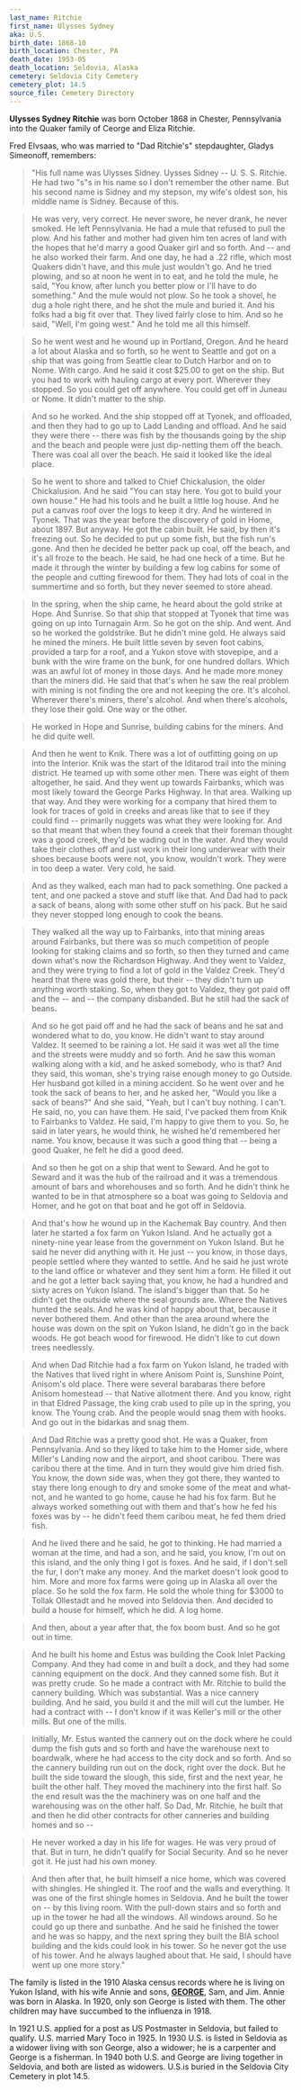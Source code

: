 ```yaml
---
last_name: Ritchie
first_name: Ulysses Sydney
aka: U.S.
birth_date: 1868-10
birth_location: Chester, PA
death_date: 1953-05
death_location: Seldovia, Alaska
cemetery: Seldovia City Cemetery
cemetery_plot: 14.5
source_file: Cemetery Directory
---
```

**Ulysses Sydney Ritchie**  was born October 1868 in Chester, Pennsylvania into the Quaker family of Ceorge and Eliza Ritchie.  

Fred Elvsaas, who was married to "Dad Ritchie's" stepdaughter, Gladys Simeonoff, remembers: 

> "His full name was Ulysses Sidney. Uysses Sidney -- U. S. S. Ritchie. He had two "s"s in his name so I don't remember the other name.  But his second name is Sidney and my stepson, my wife's oldest son, his middle name is Sidney. Because of this.

> He was very, very correct. He never swore, he never drank, he never smoked. He left Pennsylvania. He had a mule that refused to pull the plow.  And his father and mother had given him ten acres of land with the hopes that he'd marry a good Quaker girl and so forth. And -- and he also worked their farm.  And one day, he had a .22 rifle, which most Quakers didn't have, and this mule just wouldn't go. And he tried plowing, and so at noon he went in to eat, and he told the mule, he said, "You know, after lunch you better plow or I'll have to do something."  And the mule would not plow. So he took a shovel, he dug a hole right there, and he shot the mule and buried it.  And his folks had a big fit over that. They lived fairly close to him.  And so he said, "Well, I'm going west." And he told me all this himself. 

> So he went west and he wound up in Portland, Oregon.  And he heard a lot about Alaska and so forth, so he went to Seattle and got on a ship that was going from Seattle clear to Dutch Harbor and on to Nome. With cargo.  And he said it cost $25.00 to get on the ship. But you had to work with hauling cargo at every port. Wherever they stopped.  So you could get off anywhere. You could get off in Juneau or Nome. It didn't matter to the ship.

> And so he worked. And the ship stopped off at Tyonek, and offloaded, and then they had to go up to Ladd Landing and offload.  And he said they were there -- there was fish by the thousands going by the ship and the beach and people were just dip-netting them off the beach.  There was coal all over the beach. He said it looked like the ideal place.  

> So he went to shore and talked to Chief Chickalusion, the older Chickalusion. And he said "You can stay here. You got to build your own house."  He had his tools and he built a little log house. And he put a canvas roof over the logs to keep it dry. And he wintered in Tyonek.  That was the year before the discovery of gold in Home, about 1897.  But anyway. He got the cabin built. He said, by then it's freezing out. So he decided to put up some fish, but the fish run's gone.  And then he decided he better pack up coal, off the beach, and it's all froze to the beach. He said, he had one heck of a time.  But he made it through the winter by building a few log cabins for some of the people and cutting firewood for them. They had lots of coal in the summertime and so forth, but they never seemed to store ahead.

> In the spring, when the ship came, he heard about the gold strike at Hope. And Sunrise. So that ship that stopped at Tyonek that time was going on up into Turnagain Arm.  So he got on the ship. And went. And so he worked the goldstrike. But he didn't mine gold.  He always said he mined the miners. He built little seven by seven foot cabins, provided a tarp for a roof, and a Yukon stove with stovepipe, and a bunk with the wire frame on the bunk, for one hundred dollars. Which was an awful lot of money in those days.  And he made more money than the miners did. He said that that's when he saw the real problem with mining is not finding the ore and not keeping the ore. It's alcohol.  Wherever there's miners, there's alcohol. And when there's alcohols, they lose their gold. One way or the other.

> He worked in Hope and Sunrise, building cabins for the miners. And he did quite well.

> And then he went to Knik. There was a lot of outfitting going on up into the Interior. Knik was the start of the Iditarod trail into the mining district.  He teamed up with some other men. There was eight of them altogether, he said. And they went up towards Fairbanks, which was most likely toward the George Parks Highway. In that area. Walking up that way.  And they were working for a company that hired them to look for traces of gold in creeks and areas like that to see if they could find -- primarily nuggets was what they were looking for.  And so that meant that when they found a creek that their foreman thought was a good creek, they'd be wading out in the water.  And they would take their clothes off and just work in their long underwear with their shoes because boots were not, you know, wouldn't work. They were in too deep a water. Very cold, he said.

> And as they walked, each man had to pack something. One packed a tent, and one packed a stove and stuff like that.  And Dad had to pack a sack of beans, along with some other stuff on his pack. But he said they never stopped long enough to cook the beans.

> They walked all the way up to Fairbanks, into that mining areas around Fairbanks, but there was so much competition of people looking for staking claims and so forth, so then they turned and came down what's now the Richardson Highway.  And they went to Valdez, and they were trying to find a lot of gold in the Valdez Creek. They'd heard that there was gold there, but their -- they didn't turn up anything worth staking.  So, when they got to Valdez, they got paid off and the -- and -- the company disbanded. But he still had the sack of beans.

> And so he got paid off and he had the sack of beans and he sat and wondered what to do, you know. He didn't want to stay around Valdez. It seemed to be raining a lot.  He said it was wet all the time and the streets were muddy and so forth. And he saw this woman walking along with a kid, and he asked somebody, who is that?  And they said, this woman, she's trying raise enough money to go Outside. Her husband got killed in a mining accident.  So he went over and he took the sack of beans to her, and he asked her, "Would you like a sack of beans?" And she said, "Yeah, but I can't buy nothing. I can't. He said, no, you can have them. He said, I've packed them from Knik to Fairbanks to Valdez. He said, I'm happy to give them to you.  So, he said in later years, he would think, he wished he'd remembered her name. You know, because it was such a good thing that -- being a good Quaker, he felt he did a good deed.

> And so then he got on a ship that went to Seward. And he got to Seward and it was the hub of the railroad and it was a tremendous amount of bars and whorehouses and so forth. And he didn't think he wanted to be in that atmosphere so a boat was going to Seldovia and Homer, and he got on that boat and he got off in Seldovia.

> And that's how he wound up in the Kachemak Bay country. And then later he started a fox farm on Yukon Island. And he actually got a ninety-nine year lease from the government on Yukon Island.  But he said he never did anything with it. He just -- you know, in those days, people settled where they wanted to settle. And he said he just wrote to the land office or whatever and they sent him a form. He filled it out and he got a letter back saying that, you know, he had a hundred and sixty acres on Yukon Island.  The island's bigger than that. So he didn't get the outside where the seal grounds are. Where the Natives hunted the seals. And he was kind of happy about that, because it never bothered them.  And other than the area around where the house was down on the spit on Yukon Island, he didn't go in the back woods. He got beach wood for firewood. He didn't like to cut down trees needlessly.

> And when Dad Ritchie had a fox farm on Yukon Island, he traded with the Natives that lived right in where Anisom Point is, Sunshine Point, Anisom's old place. There were several barabaras there before Anisom homestead -- that Native allotment there.  And you know, right in that Eldred Passage, the king crab used to pile up in the spring, you know. The Young crab. And the people would snag them with hooks. And go out in the bidarkas and snag them.

> And Dad Ritchie was a pretty good shot. He was a Quaker, from Pennsylvania. And so they liked to take him to the Homer side, where Miller's Landing now and the airport, and shoot caribou. There was caribou there at the time.  And in turn they would give him dried fish. You know, the down side was, when they got there, they wanted to stay there long enough to dry and smoke some of the meat and what-not, and he wanted to go home, cause he had his fox farm.  But he always worked something out with them and that's how he fed his foxes was by -- he didn't feed them caribou meat, he fed them dried fish.

> And he lived there and he said, he got to thinking. He had married a woman at the time, and had a son, and he said, you know, I'm out on this island, and the only thing I got is foxes.  And he said, if I don't sell the fur, I don't make any money. And the market doesn't look good to him.  More and more fox farms were going up in Alaska all over the place. So he sold the fox farm. He sold the whole thing for $3000 to Tollak Ollestadt and he moved into Seldovia then. And decided to build a house for himself, which he did. A log home.

> And then, about a year after that, the fox boom bust. And so he got out in time.

> And he built his home and Estus was building the Cook Inlet Packing Company. And they had come in and built a dock, and they had some canning equipment on the dock. And they canned some fish. But it was pretty crude. So he made a contract with Mr. Ritchie to build the cannery building. Which was substantial. Was a nice cannery building. And he said, you build it and the mill will cut the lumber. He had a contract with -- I don't know if it was Keller's mill or the other mills. But one of the mills.

> Initially, Mr. Estus wanted the cannery out on the dock where he could dump the fish guts and so forth and have the warehouse next to boardwalk, where he had access to the city dock and so forth.   And so the cannery building run out on the dock, right over the dock. But he built the side toward the slough, this side, first and the next year, he built the other half. They moved the machinery into the first half. So the end result was the the machinery was on one half and the warehousing was on the other half.  So Dad, Mr. Ritchie, he built that and then he did other contracts for other canneries and building homes and so --

> He never worked a day in his life for wages. He was very proud of that. But in turn, he didn't qualify for Social Security. And so he never got it. He just had his own money.

> And then after that, he built himself a nice home, which was covered with shingles. He shingled it. The roof and the walls and everything. It was one of the first shingle homes in Seldovia.  And he built the tower on -- by this living room. With the pull-down stairs and so forth and up in the tower he had all the windows. All windows around.  So he could go up there and sunbathe. And he said he finished the tower and he was so happy, and the next spring they built the BIA school building and the kids could look in his tower. So he never got the use of his tower. And he always laughed about that. He said, I should have went up one more story."

The family is listed in the 1910 Alaska census records where he is living on Yukon Island, with his wife Annie and sons, [**GEORGE**](./Ritchie_George.md), Sam, and Jim.  Annie was born in Alaska. In 1920, only son George is listed with them. The other children may have succumbed to the influenza in 1918.

In 1921 U.S. applied for a post as US Postmaster in Seldovia, but failed to qualify.  U.S. married Mary Toco in 1925.   In 1930 U.S. is listed in Seldovia as a widower living with son George, also a widower; he is a carpenter and George is a fisherman.   In 1940 both U.S. and George are living together in Seldovia, and both are listed as widowers.  U.S.is buried in the Seldovia City Cemetery in plot 14.5.  



